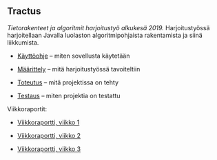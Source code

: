 ## Tractus

*Tietorakenteet ja algoritmit harjoitustyö alkukesä 2019.* Harjoitustyössä harjoitellaan Javalla luolaston algoritmipohjaista rakentamista ja siinä liikkumista. 


* [Käyttöohje](https://github.com/juhoaj/tiralabra-tractus/blob/master/documentation/käyttöohje.md) – miten sovellusta käytetään

* [Määrittely](https://github.com/juhoaj/tiralabra-tractus/blob/master/documentation/määrittely.md) – mitä harjoitustyössä tavoiteltiin

* [Toteutus](https://github.com/juhoaj/tiralabra-tractus/blob/master/documentation/toteutus.md) – mitä projektissa on tehty

* [Testaus](https://github.com/juhoaj/tiralabra-tractus/blob/master/documentation/testaus.md) – miten projektia on testattu


Viikkoraportit:

* [Viikkoraportti, viikko 1](https://github.com/juhoaj/tiralabra-tractus/blob/master/documentation/viikkoraportti_1.md)

* [Viikkoraportti, viikko 2](https://github.com/juhoaj/tiralabra-tractus/blob/master/documentation/viikkoraportti_2.md)

* [Viikkoraportti, viikko 3](https://github.com/juhoaj/tiralabra-tractus/blob/master/documentation/viikkoraportti_3.md)